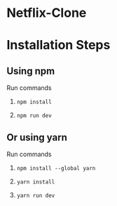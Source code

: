# Netflix-Clone


# Installation Steps



## Using npm

Run commands

1) ```npm install```

2) ```npm run dev```


## Or using yarn

Run commands 

1) ```npm install --global yarn```

2) ```yarn install```

3) ```yarn run dev```


